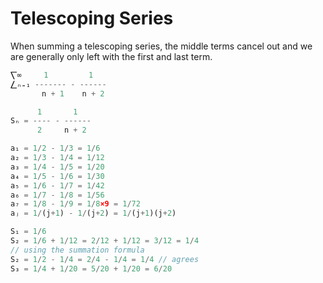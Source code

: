 # Telescoping Series

When summing a telescoping series, the middle terms cancel out and we are generally only left with the first and last term.

```js
⎲∞     1         1
⎳ₙ₌₁ ------- - ------
       n + 1    n + 2

      1       1
Sₙ = ---- - ------
      2     n + 2

a₁ = 1/2 - 1/3 = 1/6
a₂ = 1/3 - 1/4 = 1/12
a₃ = 1/4 - 1/5 = 1/20
a₄ = 1/5 - 1/6 = 1/30
a₅ = 1/6 - 1/7 = 1/42
a₆ = 1/7 - 1/8 = 1/56
a₇ = 1/8 - 1/9 = 1/8×9 = 1/72
aⱼ = 1/(j+1) - 1/(j+2) = 1/(j+1)(j+2)

S₁ = 1/6
S₂ = 1/6 + 1/12 = 2/12 + 1/12 = 3/12 = 1/4
// using the summation formula
S₂ = 1/2 - 1/4 = 2/4 - 1/4 = 1/4 // agrees
S₃ = 1/4 + 1/20 = 5/20 + 1/20 = 6/20
```
